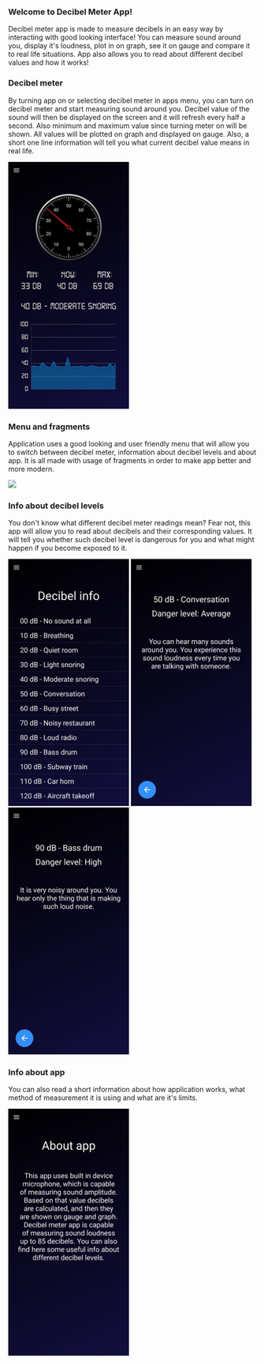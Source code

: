 ### Welcome to Decibel Meter App!
Decibel meter app is made to measure decibels in an easy way by interacting with good looking interface! 
You can measure sound around you, display it's loudness, plot in on graph, see it on gauge and compare it to real life situations. 
App also allows you to read about different decibel values and how it works!

### Decibel meter
By turning app on or selecting decibel meter in apps menu, you can turn on decibel meter and start measuring sound around you. 
Decibel value of the sound will then be displayed on the screen and it will refresh every half a second. Also minimum and maximum value since turning meter on will be shown.
All values will be plotted on graph and displayed on gauge. Also, a short one line information will tell you what current decibel value means in real life.

<img height="500px" src="/app_screenshots/meter.jpg" />

### Menu and fragments
Application uses a good looking and user friendly menu that will allow you to switch between decibel meter, information about decibel levels and about app. 
It is all made with usage of fragments in order to make app better and more modern.

<img height="500px" src="/app_screenshots/dec_inf.jpg" />

### Info about decibel levels
You don't know what different decibel meter readings mean? Fear not, this app will allow you to read about decibels and their corresponding values. 
It will tell you whether such decibel level is dangerous for you and what might happen if you become exposed to it.

<img height="500px" src="/app_screenshots/dec_info.jpg" />
<img height="500px" src="/app_screenshots/dec_info_det_1.jpg" />
<img height="500px" src="/app_screenshots/dec_info_det_2.jpg" />

### Info about app
You can also read a short information about how application works, what method of measurement it is using and what are it's limits.

<img height="500px" src="/app_screenshots/app_info.jpg" />
